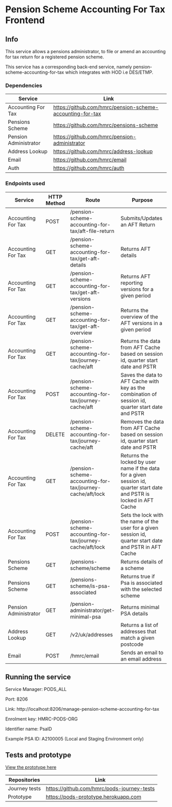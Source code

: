 # Pension Scheme Accounting For Tax Frontend 
 
## Info

This service allows a pensions administrator, to file or amend an accounting for tax return for a registered pension scheme.

This service has a corresponding back-end service, namely pension-scheme-accounting-for-tax which integrates with HOD i.e DES/ETMP.

### Dependencies

|Service                |Link                                                             |
|-----------------------|-----------------------------------------------------------------|
|Accounting For Tax     |https://github.com/hmrc/pension-scheme-accounting-for-tax        |
|Pensions Scheme        |https://github.com/hmrc/pensions-scheme                          |
|Pension Administrator  |https://github.com/hmrc/pension-administrator                    |
|Address Lookup         |https://github.com/hmrc/address-lookup                           |
|Email                  |https://github.com/hmrc/email                                    |
|Auth                   |https://github.com/hmrc/auth                                     |
 
### Endpoints used   

|Service                | HTTP Method | Route | Purpose
|-----------------------|-------------|-----------------------------------------------------------|----------------------------------------------------------------------|
|Accounting For Tax     | POST        | /pension-scheme-accounting-for-tax/aft-file-return        | Submits/Updates an AFT Return                                        |
|Accounting For Tax     | GET         | /pension-scheme-accounting-for-tax/get-aft-details        | Returns AFT details                                                  |
|Accounting For Tax     | GET         | /pension-scheme-accounting-for-tax/get-aft-versions       | Returns AFT reporting versions for a given period                                   |
|Accounting For Tax     | GET         | /pension-scheme-accounting-for-tax/get-aft-overview       | Returns the overview of the AFT versions in a given period|
|Accounting For Tax     | GET         | /pension-scheme-accounting-for-tax/journey-cache/aft      | Returns the data from AFT Cache based on session id, quarter start date and PSTR                                  |
|Accounting For Tax     | POST        | /pension-scheme-accounting-for-tax/journey-cache/aft      | Saves the data to AFT Cache with key as the combination of session id, quarter start date and PSTR                                      |
|Accounting For Tax     | DELETE      | /pension-scheme-accounting-for-tax/journey-cache/aft      | Removes the data from AFT Cache based on session id, quarter start date and PSTR                                  |
|Accounting For Tax     | GET         | /pension-scheme-accounting-for-tax/journey-cache/aft/lock | Returns the locked by user name if the data for a given session id, quarter start date and PSTR is locked in AFT Cache                                         |
|Accounting For Tax     | POST        | /pension-scheme-accounting-for-tax/journey-cache/aft/lock | Sets the lock with the name of the user for a given session id, quarter start date and PSTR in AFT Cache                                            |
|Pensions Scheme        | GET         | /pensions-scheme/scheme                                   | Returns details of a scheme                                          |
|Pensions Scheme        | GET         | /pensions-scheme/is-psa-associated                        | Returns true if Psa is associated with the selected scheme           |
|Pension Administrator  | GET         | /pension-administrator/get-minimal-psa                    | Returns minimal PSA details                                          | 
|Address Lookup         | GET         | /v2/uk/addresses                                          | Returns a list of addresses that match a given postcode              | 
|Email                  | POST        | /hmrc/email                                               | Sends an email to an email address                                   | 

## Running the service

Service Manager: PODS_ALL

Port: 8206

Link: http://localhost:8206/manage-pension-scheme-accounting-for-tax

Enrolment key: HMRC-PODS-ORG

Identifier name: PsaID

Example PSA ID: A2100005 (Local and Staging Environment only)

## Tests and prototype

[View the prototype here](https://pods-prototype.herokuapp.com)

|Repositories     |Link                                                                   |
|-----------------|-----------------------------------------------------------------------|
|Journey tests    |https://github.com/hmrc/pods-journey-tests                             |
|Prototype        |https://pods-prototype.herokuapp.com                                   |
